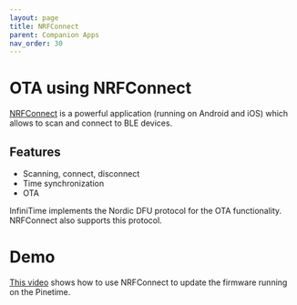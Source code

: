 ```yaml
---
layout: page
title: NRFConnect
parent: Companion Apps
nav_order: 30
---
```


# OTA using NRFConnect
[NRFConnect](https://www.nordicsemi.com/Software-and-tools/Development-Tools/nRF-Connect-for-mobile) is a powerful application (running on Android and iOS) which allows to scan and connect to BLE devices.

## Features
 - Scanning, connect, disconnect
 - Time synchronization
 - OTA

InfiniTime implements the Nordic DFU protocol for the OTA functionality. NRFConnect also supports this protocol.

# Demo
[This video](https://seafile.codingfield.com/f/a52b69683a05472a90c7/) shows how to use NRFConnect to update the firmware running on the Pinetime.

